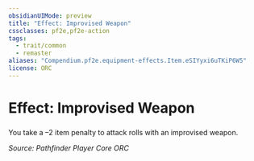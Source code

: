 ```yaml
---
obsidianUIMode: preview
title: "Effect: Improvised Weapon"
cssclasses: pf2e,pf2e-action
tags:
  - trait/common
  - remaster
aliases: "Compendium.pf2e.equipment-effects.Item.eSIYyxi6uTKiP6W5"
license: ORC
---
```

# Effect: Improvised Weapon

### 






You take a –2 item penalty to attack rolls with an improvised weapon.

*Source: Pathfinder Player Core*
*ORC*